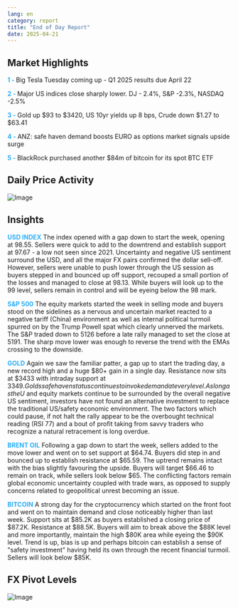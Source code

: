 ```yaml
---
lang: en
category: report
title: "End of Day Report"
date: 2025-04-21
---
```



<h2>Market Highlights</h2>
<strong style="color: #2caef7;">1 - </strong> Big Tesla Tuesday coming up - Q1 2025 results due April 22

<strong style="color: #2caef7;">2 - </strong> Major US indices close sharply lower. DJ - 2.4%, S&P -2.3%, NASDAQ -2.5%

<strong style="color: #2caef7;">3 - </strong> Gold up $93 to $3420, US 10yr yields up 8 bps, Crude down $1.27 to $63.41

<strong style="color: #2caef7;">4 - </strong> ANZ: safe haven demand boosts EURO as options market signals upside surge

<strong style="color: #2caef7;">5 - </strong> BlackRock purchased another $84m of bitcoin for its spot BTC ETF



<h2>Daily Price Activity</h2>
<img src="https://markleighedu.github.io/img/Apr-2025/21-Apr-2025/price.jpg" alt="Image"/>

<h2>Insights</h2>
<strong style="color: #2caef7;">USD INDEX</strong> The index opened with a gap down to start the week, opening at 98.55. Sellers were quick to add to the downtrend and establish support at 97.67 - a low not seen since 2021. Uncertainty and negative US sentiment surround the USD, and all the major FX pairs confirmed the dollar sell-off. However, sellers were unable to push lower through the US session as buyers stepped in and bounced up off support, recouped a small portion of the losses and managed to close at 98.13. While buyers will look up to the 99 level, sellers remain in control and will be eyeing below the 98 mark.

<strong style="color: #2caef7;">S&P 500</strong> The equity markets started the week in selling mode and buyers stood on the sidelines as a nervous and uncertain market reacted to a negative tariff (China) environment as well as internal political turmoil spurred on by the Trump Powell spat which clearly unnerved the markets. The S&P traded down to 5126 before a late rally managed to set the close at 5191. The sharp move lower was enough to reverse the trend with the EMAs crossing to the downside.

<strong style="color: #2caef7;">GOLD</strong> Again we saw the familiar patter, a gap up to start the trading day, a new record high and a huge $80+ gain in a single day. Resistance now sits at $3433 with intraday support at $3349. Golds safe haven status continues to invoke demand at every level. As long as the U$ and equity markets continue to be surrounded by the overall negative US sentiment, investors have not found an alternative investment to replace the traditional US/safety economic environment. The two factors which could pause, if not halt the rally appear to be the overbought technical reading (RSI 77) and a bout of profit taking from savvy traders who recognize a natural retracement is long overdue.

<strong style="color: #2caef7;">BRENT OIL</strong> Following a gap down to start the week, sellers added to the move lower and went on to set support at $64.74. Buyers did step in and bounced up to establish resistance at $65.59. The uptrend remains intact with the bias slightly favouring the upside. Buyers will target $66.46 to remain on track, while sellers look below $65. The conflicting factors remain global economic uncertainty coupled with trade wars, as opposed to supply concerns related to geopolitical unrest becoming an issue.

<strong style="color: #2caef7;">BITCOIN</strong> A strong day for the cryptocurrency which started on the front foot and went on to maintain demand and close noticeably higher than last week. Support sits at $85.2K as buyers established a closing price of $87.2K. Resistance at $88.5K. Buyers will aim to break above the $88K level and more importantly, maintain the high $80K area while eyeing the $90K level. Trend is up, bias is up and perhaps bitcoin can establish a sense of "safety investment" having held its own through the recent financial turmoil. Sellers will look below $85K.



<h2>FX Pivot Levels</h2>
<img src="https://markleighedu.github.io/img/Apr-2025/21-Apr-2025/pivot.jpg" alt="Image"/>